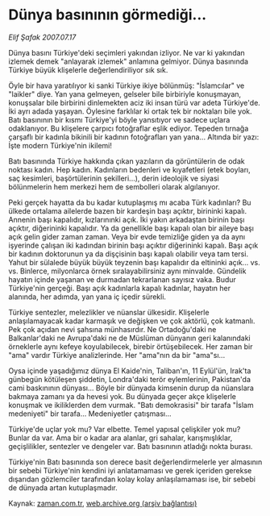 # Dünya basınının görmediği...

*Elif Şafak 2007.07.17*

<tr><td class="metin" colspan="2" style="padding-top: 20px; padding-left: 5px; padding-right: 10px;">Dünya basını Türkiye'deki seçimleri yakından izliyor. Ne var ki yakından izlemek demek "anlayarak izlemek" anlamına gelmiyor. Dünya basınında Türkiye büyük klişelerle değerlendiriliyor sık sık.</td></tr><tr><td class="metin" colspan="2" style="padding-top: 20px; padding-left: 5px; padding-right: 10px;"><p>Öyle bir hava yaratılıyor ki sanki Türkiye ikiye bölünmüş: "İslamcılar" ve "laikler" diye. Yan yana gelmeyen, gelseler bile birbiriyle konuşmayan, konuşsalar bile birbirini dinlemekten aciz iki insan türü var adeta Türkiye'de. İki ayrı adada yaşayan. Öylesine farklılar ki ortak tek bir noktaları bile yok. Batı basınının bir kısmı Türkiye'yi böyle yansıtıyor ve sadece uçlara odaklanıyor. Bu klişelere çarpıcı fotoğraflar eşlik ediyor. Tepeden tırnağa çarşaflı bir kadınla bikinili bir kadının fotoğrafları yan yana... Altında bir yazı: İşte modern Türkiye'nin ikilemi! 
<p>Batı basınında Türkiye hakkında çıkan yazıların da görüntülerin de odak noktası kadın. Hep kadın. Kadınların bedenleri ve kıyafetleri (etek boyları, saç kesimleri, başörtülerinin şekilleri...), derin ideolojik ve siyasi bölünmelerin hem merkezi hem de sembolleri olarak algılanıyor. 
<p>Peki gerçek hayatta da bu kadar kutuplaşmış mı acaba Türk kadınları? Bu ülkede ortalama ailelerde bazen bir kardeşin başı açıktır, birininki kapalı. Annenin başı kapalıdır, kızlarınınki açık. İki yakın arkadaştan birinin başı açıktır, diğerininki kapalıdır. Ya da genellikle başı kapalı olan bir aileye başı açık gelin gider zaman zaman. Veya bir evde temizliğe giden ya da aynı işyerinde çalışan iki kadından birinin başı açıktır diğerininki kapalı. Başı açık bir kadının doktorunun ya da dişçisinin başı kapalı olabilir veya tam tersi. Yahut bir sülalede büyük büyük teyzenin başı kapalıdır da eltininki açık... vs. vs. Binlerce, milyonlarca örnek sıralayabilirsiniz aynı minvalde. Gündelik hayatın içinde yaşanan ve durmadan tekrarlanan sayısız vaka. Budur Türkiye'nin gerçeği. Başı açık kadınlarla kapalı kadınlar, hayatın her alanında, her adımda, yan yana iç içedir sürekli. 
<p>Türkiye sentezler, melezlikler ve nüanslar ülkesidir. Klişelerle anlaşılamayacak kadar karmaşık ve değişken ve çok aktörlü, çok katmanlı. Pek çok açıdan nevi şahsına münhasırdır. Ne Ortadoğu'daki ne Balkanlar'daki ne Avrupa'daki ne de Müslüman dünyanın geri kalanındaki örneklerle aynı kefeye koyulabilecek, birebir örtüşebilecek. Her zaman bir "ama" vardır Türkiye analizlerinde. Her "ama"nın da bir "ama"sı... 
<p>Oysa içinde yaşadığımız dünya El Kaide'nin, Taliban'ın, 11 Eylül'ün, Irak'ta günbegün kötüleşen şiddetin, Londra'daki terör eylemlerinin, Pakistan'da cami baskınının dünyası... Böyle bir dünyada kimsenin durup da nüanslara bakmaya zamanı ya da hevesi yok. Bu dünyada geçer akçe klişelerle konuşmak ve ikiliklerden dem vurmak. "Batı demokrasisi" bir tarafa "İslam medeniyeti" bir tarafa... Medeniyetler çatışması... 
<p>Türkiye'de uçlar yok mu? Var elbette. Temel yapısal çelişkiler yok mu? Bunlar da var. Ama bir o kadar ara alanlar, gri sahalar, karışmışlıklar, geçişlilikler, sentezler ve dengeler var. Batı basınının atladığı nokta burası. 
<p>Türkiye'nin Batı basınında son derece basit değerlendirmelerle yer almasının bir sebebi Türkiye'nin kendini iyi anlatamaması ve gerek içeriden gerekse dışarıdan gözlemciler tarafından kolay kolay anlaşılamaması ise, bir sebebi de dünyada artan kutuplaşmadır.<br/></p></p></p></p></p></p></p></td></tr>

Kaynak: [zaman.com.tr](http://zaman.com.tr/yazar.do?yazino=564843), [web.archive.org (arşiv bağlantısı)](http://web.archive.org/web/20090630052944/http://www.zaman.com.tr:80/yazar.do?yazino=564843)
